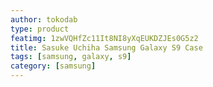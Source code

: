 ```yaml
---
author: tokodab
type: product
featimg: 1zwVQHfZc11It8NI8yXqEUKDZJEs0G5z2
title: Sasuke Uchiha Samsung Galaxy S9 Case
tags: [samsung, galaxy, s9]
category: [samsung]
---
```

